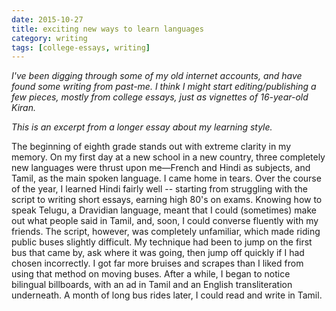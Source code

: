 ```yaml
---
date: 2015-10-27
title: exciting new ways to learn languages
category: writing
tags: [college-essays, writing]
---
```


*I've been digging through some of my old internet accounts, and have found some writing from past-me. I think I might start editing/publishing a few pieces, mostly from college essays, just as vignettes of 16-year-old Kiran.*

*This is an excerpt from a longer essay about my learning style.*

The beginning of eighth grade stands out with extreme clarity in my memory. On my first day at a new school in a new country, three completely new languages were thrust upon me—French and Hindi as subjects, and Tamil, as the main spoken language. I came home in tears. Over the course of the year, I learned Hindi fairly well -- starting from struggling with the script to writing short essays, earning high 80's on exams. Knowing how to speak Telugu, a Dravidian language, meant that I could (sometimes) make out what people said in Tamil, and, soon, I could converse fluently with my friends. The script, however, was completely unfamiliar, which made riding public buses slightly difficult. My technique had been to jump on the first bus that came by, ask where it was going, then jump off quickly if I had chosen incorrectly. I got far more bruises and scrapes than I liked from using that method on moving buses. After a while, I began to notice bilingual billboards, with an ad in Tamil and an English transliteration underneath. A month of long bus rides later, I could read and write in Tamil.
